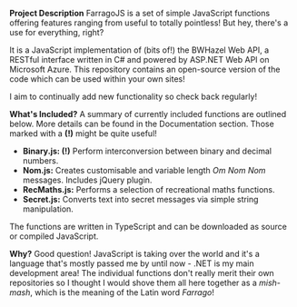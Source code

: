 **Project Description**
FarragoJS is a set of simple JavaScript functions offering features ranging from useful to totally pointless! But hey, there's a use for everything, right?

It is a JavaScript implementation of (bits of!) the BWHazel Web API, a RESTful interface written in C# and powered by ASP.NET Web API on Microsoft Azure.  This repository contains an open-source version of the code which can be used within your own sites!

I aim to continually add new functionality so check back regularly!

**What's Included?**
A summary of currently included functions are outlined below.  More details can be found in the Documentation section.  Those marked with a **(!)** might be quite useful!
* **Binary.js: (!)** Perform interconversion between binary and decimal numbers.
* **Nom.js:** Creates customisable and variable length _Om Nom Nom_ messages.  Includes jQuery plugin.
* **RecMaths.js:** Performs a selection of recreational maths functions.
* **Secret.js:** Converts text into secret messages via simple string manipulation.

The functions are written in TypeScript and can be downloaded as source or compiled JavaScript.

**Why?**
Good question!  JavaScript is taking over the world and it's a language that's mostly passed me by until now - .NET is my main development area!  The individual functions don't really merit their own repositories so I thought I would shove them all here together as a _mish-mash_, which is the meaning of the Latin word _Farrago_!
